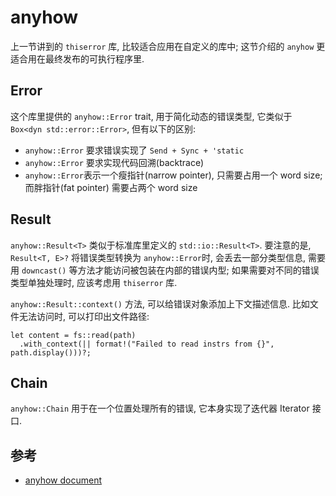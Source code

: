 # anyhow

上一节讲到的 `thiserror` 库, 比较适合应用在自定义的库中; 这节介绍的 `anyhow` 更适合用在最终发布的可执行程序里.

## Error

这个库里提供的 `anyhow::Error` trait, 用于简化动态的错误类型, 它类似于 `Box<dyn std::error::Error>`,
但有以下的区别:

- `anyhow::Error` 要求错误实现了 `Send + Sync + 'static`
- `anyhow::Error` 要求实现代码回溯(backtrace)
- `anyhow::Error`表示一个瘦指针(narrow pointer), 只需要占用一个 word size;
  而胖指针(fat pointer) 需要占两个 word size

## Result

`anyhow::Result<T>` 类似于标准库里定义的 `std::io::Result<T>`.
要注意的是, `Result<T, E>?` 将错误类型转换为 `anyhow::Error`时, 会丢去一部分类型信息,
需要用 `downcast()` 等方法才能访问被包装在内部的错误内型;
如果需要对不同的错误类型单独处理时, 应该考虑用 `thiserror` 库.

`anyhow::Result::context()` 方法, 可以给错误对象添加上下文描述信息.
比如文件无法访问时, 可以打印出文件路径:

```rust, not_run
let content = fs::read(path)
  .with_context(|| format!("Failed to read instrs from {}", path.display()))?;
```

## Chain

`anyhow::Chain` 用于在一个位置处理所有的错误, 它本身实现了迭代器 Iterator 接口.

## 参考

- [anyhow document](https://docs.rs/anyhow/latest/anyhow/)